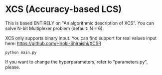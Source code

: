 # XCS (Accuracy-based LCS)
This is based ENTIRELY on "An algorithmic description of XCS". You can solve N-bit Multiplexer problem (default: N = 6).

XCS only supports binary input. You can find support for real values input here: https://github.com/Hiroki-Shiraishi/XCSR

```
python main.py
```
If you want to change the hyperparameters, refer to "parameters.py", please.
